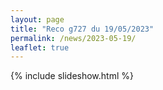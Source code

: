 ```yaml
---
layout: page
title: "Reco g727 du 19/05/2023"
permalink: /news/2023-05-19/
leaflet: true
---
```

{% include slideshow.html %}